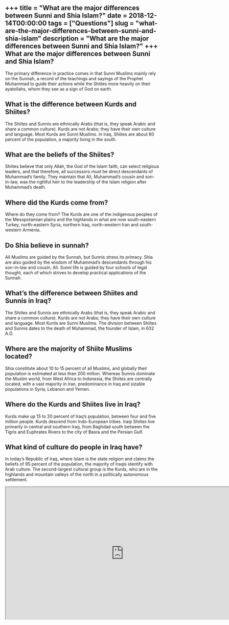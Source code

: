+++
title = "What are the major differences between Sunni and Shia Islam?"
date = 2018-12-14T00:00:00
tags = ["Questions"]
slug = "what-are-the-major-differences-between-sunni-and-shia-islam"
description = "What are the major differences between Sunni and Shia Islam?"
+++
What are the major differences between Sunni and Shia Islam?
------------------------------------------------------------

The primary difference in practice comes in that Sunni Muslims mainly rely on the Sunnah, a record of the teachings and sayings of the Prophet Muhammad to guide their actions while the Shiites more heavily on their ayatollahs, whom they see as a sign of God on earth.

What is the difference between Kurds and Shiites?
-------------------------------------------------

The Shiites and Sunnis are ethnically Arabs (that is, they speak Arabic and share a common culture). Kurds are not Arabs; they have their own culture and language. Most Kurds are Sunni Muslims. In Iraq, Shiites are about 60 percent of the population, a majority living in the south.

What are the beliefs of the Shiites?
------------------------------------

Shiites believe that only Allah, the God of the Islam faith, can select religious leaders, and that therefore, all successors must be direct descendants of Muhammad’s family. They maintain that Ali, Muhammad’s cousin and son-in-law, was the rightful heir to the leadership of the Islam religion after Muhammad’s death.

Where did the Kurds come from?
------------------------------

Where do they come from? The Kurds are one of the indigenous peoples of the Mesopotamian plains and the highlands in what are now south-eastern Turkey, north-eastern Syria, northern Iraq, north-western Iran and south-western Armenia.

Do Shia believe in sunnah?
--------------------------

All Muslims are guided by the Sunnah, but Sunnis stress its primacy. Shia are also guided by the wisdom of Muhammad’s descendants through his son-in-law and cousin, Ali. Sunni life is guided by four schools of legal thought, each of which strives to develop practical applications of the Sunnah.

What’s the difference between Shiites and Sunnis in Iraq?
---------------------------------------------------------

The Shiites and Sunnis are ethnically Arabs (that is, they speak Arabic and share a common culture). Kurds are not Arabs; they have their own culture and language. Most Kurds are Sunni Muslims. The division between Shiites and Sunnis dates to the death of Muhammad, the founder of Islam, in 632 A.D.

Where are the majority of Shiite Muslims located?
-------------------------------------------------

Shia constitute about 10 to 15 percent of all Muslims, and globally their population is estimated at less than 200 million. Whereas Sunnis dominate the Muslim world, from West Africa to Indonesia, the Shiites are centrally located, with a vast majority in Iran, predominance in Iraq and sizable populations in Syria, Lebanon and Yemen.

Where do the Kurds and Shiites live in Iraq?
--------------------------------------------

Kurds make up 15 to 20 percent of Iraq’s population, between four and five million people. Kurds descend from Indo-European tribes. Iraqi Shiítes live primarily in central and southern Iraq, from Baghdad south between the Tigris and Euphrates Rivers to the city of Basra and the Persian Gulf.

What kind of culture do people in Iraq have?
--------------------------------------------

In today’s Republic of Iraq, where Islam is the state religion and claims the beliefs of 95 percent of the population, the majority of Iraqis identify with Arab culture. The second-largest cultural group is the Kurds, who are in the highlands and mountain valleys of the north in a politically autonomous settlement.

<iframe allow="accelerometer; autoplay; clipboard-write; encrypted-media; gyroscope; picture-in-picture" allowfullscreen="" class="__youtube_prefs__  epyt-is-override  no-lazyload" data-no-lazy="1" data-origheight="433" data-origwidth="770" data-skipgform_ajax_framebjll="" height="433" id="_ytid_77743" loading="lazy" src="https://www.youtube.com/embed/5KLvjs7Yrtw?enablejsapi=1&autoplay=0&cc_load_policy=0&cc_lang_pref=&iv_load_policy=1&loop=0&modestbranding=0&rel=1&fs=1&playsinline=0&autohide=2&theme=dark&color=red&controls=1&" title="YouTube player" width="770"></iframe>
